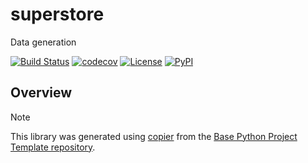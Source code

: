 # superstore

Data generation

[![Build Status](https://github.com/1kbgz/superstore/actions/workflows/build.yml/badge.svg?branch=main&event=push)](https://github.com/1kbgz/superstore/actions/workflows/build.yml)
[![codecov](https://codecov.io/gh/1kbgz/superstore/branch/main/graph/badge.svg)](https://codecov.io/gh/1kbgz/superstore)
[![License](https://img.shields.io/github/license/1kbgz/superstore)](https://github.com/1kbgz/superstore)
[![PyPI](https://img.shields.io/pypi/v/superstore.svg)](https://pypi.python.org/pypi/superstore)

## Overview


> [!NOTE]
> This library was generated using [copier](https://copier.readthedocs.io/en/stable/) from the [Base Python Project Template repository](https://github.com/python-project-templates/base).
